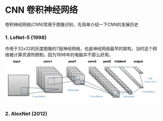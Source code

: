 # CNN 卷积神经网络
卷积神经网络(CNN)常用于图像识别，先简单介绍一下CNN的发展历史
### 1. LeNet-5 (1998)
作用于32x32的灰度图像的7层神经网络，也是神经网络最早的架构，当时这个网络被计算资源所限制，因为1998年的电脑并不那么好用。
<img src="https://github.com/mingming741/RenneNotes/blob/master/Resource/Image/LeNet1998.png"/>

### 2. AlexNet (2012)

